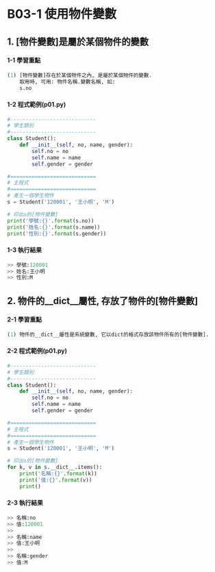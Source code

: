 # B03-1 使用物件變數

## 1. [物件變數]是屬於某個物件的變數

#### 1-1 學習重點
``` python
(1) [物件變數]存在於某個物件之內, 是屬於某個物件的變數.
    取用時, 可用: 物件名稱.變數名稱, 如:
    s.no
```

#### 1-2 程式範例(p01.py)

``` python
#----------------------------
# 學生類別
#----------------------------
class Student():
    def __init__(self, no, name, gender):
        self.no = no
        self.name = name
        self.gender = gender

#============================
# 主程式
#============================
# 產生一個學生物件
s = Student('120001', '王小明', 'M')

# 印出s的[物件變數]
print('學號:{}'.format(s.no))
print('姓名:{}'.format(s.name))
print('性別:{}'.format(s.gender))
```


#### 1-3 執行結果
``` python
>> 學號:120001
>> 姓名:王小明
>> 性別:M
```


## 2. 物件的__dict__屬性, 存放了物件的[物件變數]

#### 2-1 學習重點
``` python
(1) 物件的__dict__屬性是系統變數, 它以dict的格式存放該物件所有的[物件變數].
```

#### 2-2 程式範例(p01.py)

``` python
#----------------------------
# 學生類別
#----------------------------
class Student():
    def __init__(self, no, name, gender):
        self.no = no
        self.name = name
        self.gender = gender

#============================
# 主程式
#============================
# 產生一個學生物件
s = Student('120001', '王小明', 'M')

# 印出s的[物件變數]
for k, v in s.__dict__.items():    
    print('名稱:{}'.format(k))
    print('值:{}'.format(v))
    print()
```


#### 2-3 執行結果
``` python
>> 名稱:no
>> 值:120001
>> 
>> 名稱:name
>> 值:王小明
>> 
>> 名稱:gender
>> 值:M
```
